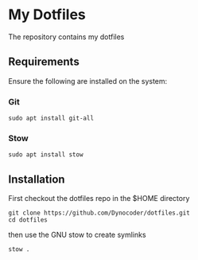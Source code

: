 # My Dotfiles

The repository contains my dotfiles

## Requirements

Ensure the following are installed on the system:

### Git

```
sudo apt install git-all
```

### Stow

```
sudo apt install stow
```

## Installation

First checkout the dotfiles repo in the $HOME directory

```
git clone https://github.com/Dynocoder/dotfiles.git
cd dotfiles
```

then use the GNU stow to create symlinks

```
stow .
```

